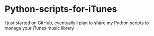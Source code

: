 # Python-scripts-for-iTunes
I just started on GitHub, eventually I plan to share my Python scripts to manage your iTunes music library
